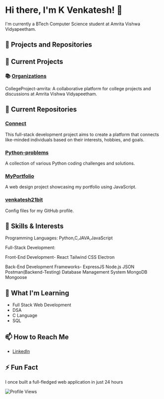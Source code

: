 # Hi there, I'm K Venkatesh! 👋

I'm currently a BTech Computer Science student at Amrita Vishwa Vidyapeetham.

## 🔭 Projects and Repositories

## 🔭 Current Projects

### 📚 [Organizations](https://github.com/CollegeProject-amrita)

CollegeProject-amrita: A collaborative platform for college projects and discussions at Amrita Vishwa Vidyapeetham.

## 🔭 Current Repositories

### [Connect](https://github.com/CollegeProject-amrita/Connect)

This full-stack development project aims to create a platform that connects like-minded individuals based on their interests, hobbies, and goals.

### [Python-problems](https://github.com/venkatesh21bit/Python-problems)
A collection of various Python coding challenges and solutions.

### [MyPortfolio](https://github.com/venkatesh21bit/MyPortfolio)
A web design project showcasing my portfolio using JavaScript.

### [venkatesh21bit](https://github.com/venkatesh21bit/venkatesh21bit)
Config files for my GitHub profile.

## 🌱 Skills & Interests

Programming Languages: Python,C,JAVA,JavaScript

Full-Stack Development:

Front-End Development-
React
Tailwind CSS
Electron

Back-End Development Frameworks-
ExpressJS
Node.js
JSON
Postman(Backend-Testing)
Database Management System
MongoDB
Mongoose

## 🌱 What I'm Learning
- Full Stack Web Development
- DSA
- C Language
- SQL

## 📫 How to Reach Me
- [LinkedIn](https://www.linkedin.com/in/venkatesh-k-187448287?utm_source=share&utm_campaign=share_via&utm_content=profile&utm_medium=android_app)

## ⚡ Fun Fact
I once built a full-fledged web application in just 24 hours 

![Profile Views](https://komarev.com/ghpvc/?username=venkatesh21bit&color=blue)
